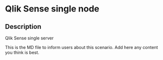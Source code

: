 # Qlik Sense single node
## Description
Qlik Sense single server

This is the MD file to inform users about this scenario. Add here any content you think is best.